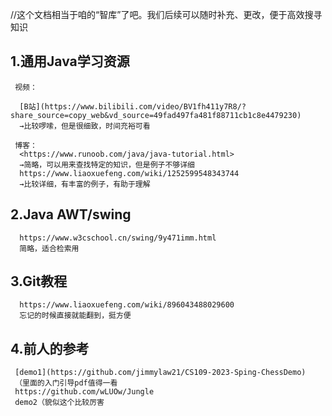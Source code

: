 //这个文档相当于咱的“智库”了吧。我们后续可以随时补充、更改，便于高效搜寻知识

## 1.通用Java学习资源

     视频：
     
      [B站](https://www.bilibili.com/video/BV1fh411y7R8/?share_source=copy_web&vd_source=49fad497fa481f88711cb1c8e4479230)
      →比较啰嗦，但是很细致，时间充裕可看
      
     博客：
      <https://www.runoob.com/java/java-tutorial.html>
      →简略，可以用来查找特定的知识，但是例子不够详细
      https://www.liaoxuefeng.com/wiki/1252599548343744
      →比较详细，有丰富的例子，有助于理解
      
## 2.Java AWT/swing
      https://www.w3cschool.cn/swing/9y471imm.html
      简略，适合检索用
      
## 3.Git教程
      https://www.liaoxuefeng.com/wiki/896043488029600
      忘记的时候直接就能翻到，挺方便

## 4.前人的参考
     [demo1](https://github.com/jimmylaw21/CS109-2023-Sping-ChessDemo)
     （里面的入门引导pdf值得一看
     https://github.com/wLUOw/Jungle
     demo2（貌似这个比较厉害
      
